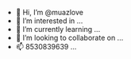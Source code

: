 - 👋 Hi, I’m @muazlove
- 👀 I’m interested in ...
- 🌱 I’m currently learning ...
- 💞️ I’m looking to collaborate on ...
- 📫 8530839639 ...

<!---
muazlove/muazlove is a ✨ special ✨ repository because its `README.md` (this file) appears on your GitHub profile.
You can click the Preview link to take a look at your changes.
--->
